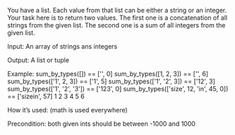  You have a list. Each value from that list can be either a string or an integer. Your task here is to return two values. The first one is a concatenation of all strings from the given list. The second one is a sum of all integers from the given list.

Input: An array of strings ans integers

Output: A list or tuple

Example:
sum_by_types([]) == ['', 0]
sum_by_types([1, 2, 3]) == ['', 6]
sum_by_types(['1', 2, 3]) == ['1', 5]
sum_by_types(['1', '2', 3]) == ['12', 3]
sum_by_types(['1', '2', '3']) == ['123', 0]
sum_by_types(['size', 12, 'in', 45, 0]) == ['sizein', 57]
1
2
3
4
5
6

How it’s used: (math is used everywhere)

Precondition: both given ints should be between -1000 and 1000 